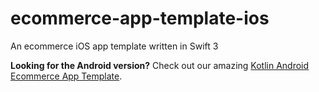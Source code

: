 # ecommerce-app-template-ios
An ecommerce iOS app template written in Swift 3

<b>Looking for the Android version?</b> Check out our amazing <a href="https://www.instamobile.io/app-templates/ecommerce-android-app-template-kotlin-download/">Kotlin Android Ecommerce App Template</a>.